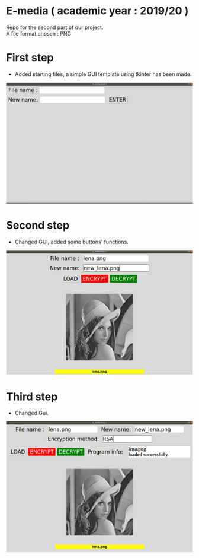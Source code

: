 # E-media ( academic year : 2019/20 ) 
  
Repo for the second part of our  project.     
A file format chosen : PNG  

# First step 

- Added starting files, a simple GUI template using tkinter has been made.  

![Test Image 1](github_images/app1.png)

# Second step 

- Changed GUI, added some buttons' functions.  

![Test Image 1](github_images/app3.png)

# Third step 

- Changed Gui.  

![Test Image 1](github_images/app4.png)

